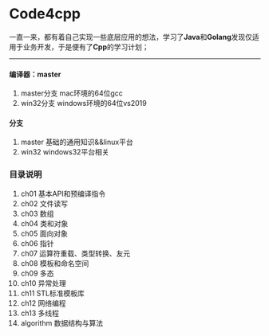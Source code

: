 # Code4cpp

一直一来，都有着自己实现一些底层应用的想法，学习了**Java**和**Golang**发现仅适用于业务开发，于是便有了**Cpp**的学习计划；

---

#### 编译器：master 
1. master分支 mac环境的64位gcc
2. win32分支 windows环境的64位vs2019

#### 分支
1. master 基础的通用知识&&linux平台
2. win32 windows32平台相关

### 目录说明
1. ch01 基本API和预编译指令
2. ch02 文件读写
3. ch03 数组
4. ch04 类和对象
5. ch05 面向对象
6. ch06 指针
7. ch07 运算符重载、类型转换、友元
8. ch08 模板和命名空间
9. ch09 多态
10. ch10 异常处理
11. ch11 STL标准模板库
12. ch12 网络编程
13. ch13 多线程
14. algorithm 数据结构与算法